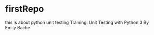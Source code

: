# firstRepo

this is about python unit testing
Training: Unit Testing with Python 3 By Emily Bache
 
